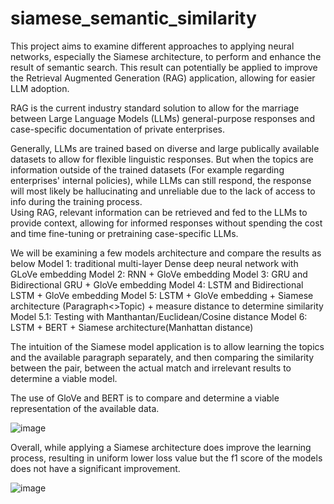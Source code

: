 # siamese_semantic_similarity

This project aims to examine different approaches to applying neural networks, especially the Siamese architecture, to perform and enhance the result of semantic search. This result can potentially be applied to improve the Retrieval Augmented Generation (RAG) application, allowing for easier LLM adoption. 

RAG is the current industry standard solution to allow for the marriage between Large Language Models (LLMs) general-purpose responses 
and case-specific documentation of private enterprises. 

Generally, LLMs are trained based on diverse and large publically available datasets to allow for flexible linguistic responses. 
But when the topics are information outside of the trained datasets (For example regarding enterprises' internal policies), 
while LLMs can still respond, the response will most likely be hallucinating and unreliable due to the lack of access to info during the training process.  
Using RAG, relevant information can be retrieved and fed to the LLMs to provide context, allowing for informed responses without spending the cost and time fine-tuning or pretraining case-specific LLMs.

We will be examining a few models architecture and compare the results as below 
Model 1: traditional multi-layer Dense deep neural network with GLoVe embedding
Model 2: RNN + GloVe embedding
Model 3: GRU and Bidirectional GRU + GloVe embedding
Model 4: LSTM and Bidirectional LSTM + GloVe embedding
Model 5: LSTM + GloVe embedding + Siamese architecture (Paragraph<>Topic) + measure distance to determine similarity
Model 5.1: Testing with Manthantan/Euclidean/Cosine distance
Model 6: LSTM + BERT + Siamese architecture(Manhattan distance)

The intuition of the Siamese model application is to allow learning the topics and the available paragraph separately, and then comparing the similarity between the pair, between the actual match and irrelevant results to determine a viable model.

The use of GloVe and BERT is to compare and determine a viable representation of the available data. 

![image](https://github.com/trduc97/siamese_semantic_similarity/assets/52210863/97b6ef57-0495-4c16-9e1e-fc91a3118fa9)


Overall, while applying a Siamese architecture does improve the learning process, resulting in uniform lower loss value but the f1 score of the models does not have a significant improvement.  

![image](https://github.com/trduc97/siamese_semantic_similarity/assets/52210863/3e6676f2-a99b-4041-9aae-d6f1938b0620)
